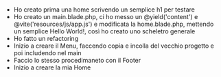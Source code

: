 #
- Ho creato prima una home scrivendo un semplice h1 per testare
- Ho creato un main.blade.php, ci ho messo un @yield('content') e @vite('resources/js/app.js') e modificata la home.blade.php, mettendo un semplice Hello World!, così ho creato uno scheletro generale
- Ho fatto un refactoring
- Inizio a creare il Menu, faccendo copia e incolla del vecchio progetto e poi includendo nel main
- Faccio lo stesso procedimaneto con il Footer
- Inizio a creare la mia Home
